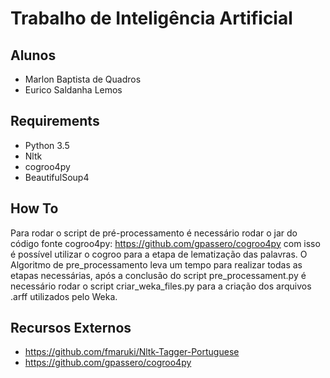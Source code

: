 # Trabalho de Inteligência Artificial

## Alunos
- Marlon Baptista de Quadros
- Eurico Saldanha Lemos

## Requirements
- Python 3.5
- Nltk
- cogroo4py
- BeautifulSoup4

## How To
Para rodar o script de pré-processamento é necessário rodar o jar do código fonte cogroo4py: https://github.com/gpassero/cogroo4py com isso é possível
utilizar o cogroo para a etapa de lematização das palavras.
O Algoritmo de pre_processamento leva um tempo para realizar todas as etapas necessárias, após a conclusão do script pre_processament.py
é necessário rodar o script criar_weka_files.py para a criação dos arquivos .arff utilizados pelo Weka.

## Recursos Externos
 - https://github.com/fmaruki/Nltk-Tagger-Portuguese
 - https://github.com/gpassero/cogroo4py
